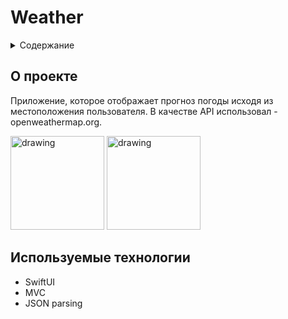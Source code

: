 # Weather

<div id="top"></div>

<details>
  <summary>Содержание</summary>
  <ol>
    <li>
      <a href="#о-проекте">О Проекте</a>
    </li>
    <li>
      <a href="#используемые-технологии">Используемые технологии</a>
    </li>
  </ol>
</details>


## О проекте

Приложение, которое отображает прогноз погоды исходя из местоположения пользователя. В качестве API использовал - openweathermap.org.

<img src="https://user-images.githubusercontent.com/64618065/196105855-cc4601c1-851d-4033-acd6-6796fdabba36.png" alt="drawing" width="150"/>
<img src="https://user-images.githubusercontent.com/64618065/196105899-93eeded5-97d7-419e-b057-3350f7d77ad8.png" alt="drawing" width="150"/>

## Используемые технологии

* SwiftUI
* MVC
* JSON parsing
